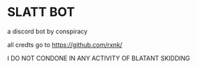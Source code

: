 # SLATT BOT

a discord bot by conspiracy

all credts go to https://github.com/rxnk/

I DO NOT CONDONE IN ANY ACTIVITY OF BLATANT SKIDDING
